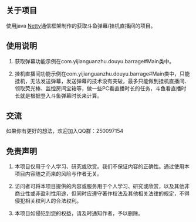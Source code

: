 ## 关于项目
使用java [Netty]("https://netty.io/4.1/api/index.html")通信框架制作的获取斗鱼弹幕/挂机直播间的项目。

## 使用说明
1. 获取弹幕功能示例在com.yijianguanzhu.douyu.barrage#Main类中。

2. 挂机直播间功能示例在com.yijianguanzhu.douyu.barrage#Main类中，只能挂机，无法发送弹幕，发送弹幕的技术没有突破，最多只能做到挂机直播间、领取荧光棒、监控房间宝箱等，做一些PC看直播时长的任务，斗鱼看直播时长就是根据登入斗鱼弹幕时长来计算。

## 交流
如果你有更好的想法，欢迎加入QQ群：250097154

## 免责声明
1. 本项目仅用于个人学习、研究或欣赏。我们不保证内容的正确性。通过使用本项目内容随之而来的风险与作者无关。

2. 访问者可将本项目提供的内容或服务用于个人学习、研究或欣赏，以及其他非商业性或非盈利性用途，但同时应遵守著作权法及其他相关法律的规定，不得侵犯相关权利人的合法权利。

3. 本项目如侵犯到您的权益，请及时通知作者，予以删除。